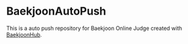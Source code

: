 # BaekjoonAutoPush
This is a auto push repository for Baekjoon Online Judge created with [BaekjoonHub](https://github.com/BaekjoonHub/BaekjoonHub).
